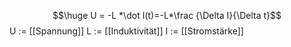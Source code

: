 $$\huge U = -L *\dot I(t)=-L*\frac {\Delta I}{\Delta t}$$
U := [[Spannung]]
L := [[Induktivität]]
I := [[Stromstärke]]